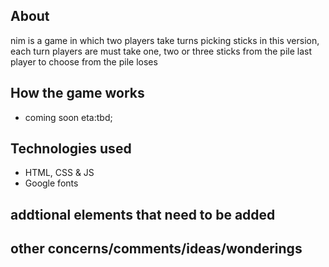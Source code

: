
## About
nim is a game in which two players take turns picking sticks
in this version, each turn players are must take one, two or three sticks from the pile
last player to choose from the pile loses

## How the game works
- coming soon eta:tbd;

## Technologies used
- HTML, CSS & JS
- Google fonts

## addtional elements that need to be added


## other concerns/comments/ideas/wonderings
